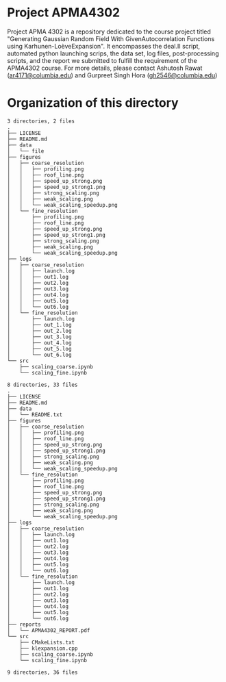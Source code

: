 # Project APMA4302
Project APMA 4302 is a repository dedicated to the course project titled "Generating Gaussian Random Field With GivenAutocorrelation Functions using Karhunen-LoèveExpansion". It encompasses the deal.II script, automated python launching scrips, the data set, log files, post-processing scripts, and the report we submitted to fulfill the requirement of the APMA4302 course. For more details, please contact Ashutosh Rawat (ar4171@columbia.edu) and Gurpreet Singh Hora (gh2546@columbia.edu)

# Organization of this directory
```
3 directories, 2 files
.
├── LICENSE
├── README.md
├── data
│   └── file
├── figures
│   ├── coarse_resolution
│   │   ├── profiling.png
│   │   ├── roof_line.png
│   │   ├── speed_up_strong.png
│   │   ├── speed_up_strong1.png
│   │   ├── strong_scaling.png
│   │   ├── weak_scaling.png
│   │   └── weak_scaling_speedup.png
│   └── fine_resolution
│       ├── profiling.png
│       ├── roof_line.png
│       ├── speed_up_strong.png
│       ├── speed_up_strong1.png
│       ├── strong_scaling.png
│       ├── weak_scaling.png
│       └── weak_scaling_speedup.png
├── logs
│   ├── coarse_resolution
│   │   ├── launch.log
│   │   ├── out1.log
│   │   ├── out2.log
│   │   ├── out3.log
│   │   ├── out4.log
│   │   ├── out5.log
│   │   └── out6.log
│   └── fine_resolution
│       ├── launch.log
│       ├── out_1.log
│       ├── out_2.log
│       ├── out_3.log
│       ├── out_4.log
│       ├── out_5.log
│       └── out_6.log
└── src
    ├── scaling_coarse.ipynb
    └── scaling_fine.ipynb

8 directories, 33 files
.
├── LICENSE
├── README.md
├── data
│   └── README.txt
├── figures
│   ├── coarse_resolution
│   │   ├── profiling.png
│   │   ├── roof_line.png
│   │   ├── speed_up_strong.png
│   │   ├── speed_up_strong1.png
│   │   ├── strong_scaling.png
│   │   ├── weak_scaling.png
│   │   └── weak_scaling_speedup.png
│   └── fine_resolution
│       ├── profiling.png
│       ├── roof_line.png
│       ├── speed_up_strong.png
│       ├── speed_up_strong1.png
│       ├── strong_scaling.png
│       ├── weak_scaling.png
│       └── weak_scaling_speedup.png
├── logs
│   ├── coarse_resolution
│   │   ├── launch.log
│   │   ├── out1.log
│   │   ├── out2.log
│   │   ├── out3.log
│   │   ├── out4.log
│   │   ├── out5.log
│   │   └── out6.log
│   └── fine_resolution
│       ├── launch.log
│       ├── out1.log
│       ├── out2.log
│       ├── out3.log
│       ├── out4.log
│       ├── out5.log
│       └── out6.log
├── reports
│   └── APMA4302_REPORT.pdf
└── src
    ├── CMakeLists.txt
    ├── klexpansion.cpp
    ├── scaling_coarse.ipynb
    └── scaling_fine.ipynb

9 directories, 36 files
